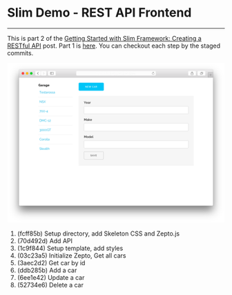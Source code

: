 # Slim Demo - REST API Frontend
---

This is part 2 of the [Getting Started with Slim Framework: Creating a RESTful API](http://codoki.github.io/2015/03/20/getting-started-with-slim-framework-pt-2/) post.
Part 1 is [here](http://codoki.github.io/2015/01/27/getting-started-with-slim-framework/).
You can checkout each step by the staged commits.

![Slim Frontend Demo](https://raw.githubusercontent.com/cdmedia/cdmedia.github.io/master/public/img/tuts/slim-frontend-api.png)

1. (fcff85b) Setup directory, add Skeleton CSS and Zepto.js
2. (70d492d) Add API
3. (1c9f844) Setup template, add styles
4. (03c23a5) Initialize Zepto, Get all cars
5. (3aec2d2) Get car by id
6. (ddb285b) Add a car
7. (6ee1e42) Update a car
8. (52734e6) Delete a car
